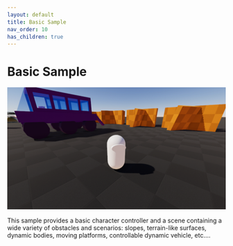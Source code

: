 ```yaml
---
layout: default
title: Basic Sample
nav_order: 10
has_children: true
---
```


# Basic Sample

![](../Images/basic_sample.png)

This sample provides a basic character controller and a scene containing a wide variety of obstacles and scenarios: slopes, terrain-like surfaces, dynamic bodies, moving platforms, controllable dynamic vehicle, etc....